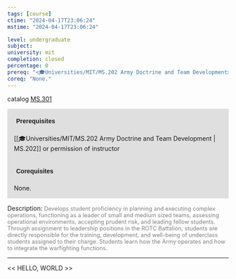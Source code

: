```yaml
---
tags: [course]
ctime: "2024-04-17T23:06:24"
mstime: "2024-04-17T23:06:24"

level: undergraduate
subject: 
university: mit
completion: closed
percentage: 0
prereq: "<🎓Universities/MIT/MS.202 Army Doctrine and Team Development> or permission of instructor"
coreq: "None."
---
```


catalog [MS.301](http://student.mit.edu/catalog/mMSa.html#MS.301)

<span style="display: block; padding: 15px; background-color: rgb(100, 100, 100, 0.2);"><font id="m_prereq4135_0" style="display: block; font-family: Arial, sans-serif; font-weight: bold; padding: 5px">Prerequisites</font><br><span id="prereq4135_0">[[🎓Universities/MIT/MS.202 Army Doctrine and Team Development | MS.202]] or permission of instructor</span></span>
<span style="display: block; padding: 15px; background-color: rgb(100, 100, 100, 0.2);"><font id="m_coreq4135_0" style="display: block; font-family: Arial, sans-serif; font-weight: bold; padding: 5px">Corequisites</font><br><span id="coreq4135_0">None.</span></span>

<font style="">Description:</font>
<font style="color: grey; font-size: 0.8rem;">Develops student proficiency in planning and executing complex operations, functioning as a leader of small and medium sized teams, assessing operational environments, accepting prudent risk, and leading fellow students. Through assignment to leadership positions in the ROTC Battalion, students are directly responsible for the training, development, and well-being of underclass students assigned to their charge. Students learn how the Army operates and how to integrate the warfighting functions.</font>



---

<< HELLO, WORLD >>
